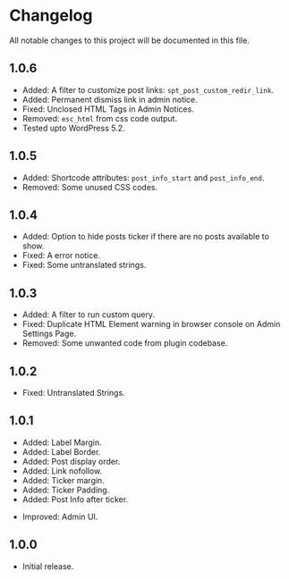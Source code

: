 # Changelog
All notable changes to this project will be documented in this file.

## 1.0.6

* Added: A filter to customize post links: `spt_post_custom_redir_link`.
* Added: Permanent dismiss link in admin notice.
* Fixed: Unclosed HTML Tags in Admin Notices.
* Removed: `esc_html` from css code output.
* Tested upto WordPress 5.2.

## 1.0.5

* Added: Shortcode attributes: `post_info_start` and `post_info_end`.
* Removed: Some unused CSS codes.

## 1.0.4

* Added: Option to hide posts ticker if there are no posts available to show.
* Fixed: A error notice.
* Fixed: Some untranslated strings.

## 1.0.3

* Added: A filter to run custom query.
* Fixed: Duplicate HTML Element warning in browser console on Admin Settings Page.
* Removed: Some unwanted code from plugin codebase.

## 1.0.2

* Fixed: Untranslated Strings.

## 1.0.1

* Added: Label Margin.
* Added: Label Border.
* Added: Post display order.
* Added: Link nofollow.
* Added: Ticker margin.
* Added: Ticker Padding.
* Added: Post Info after ticker.
- Improved: Admin UI.

## 1.0.0

* Initial release.

